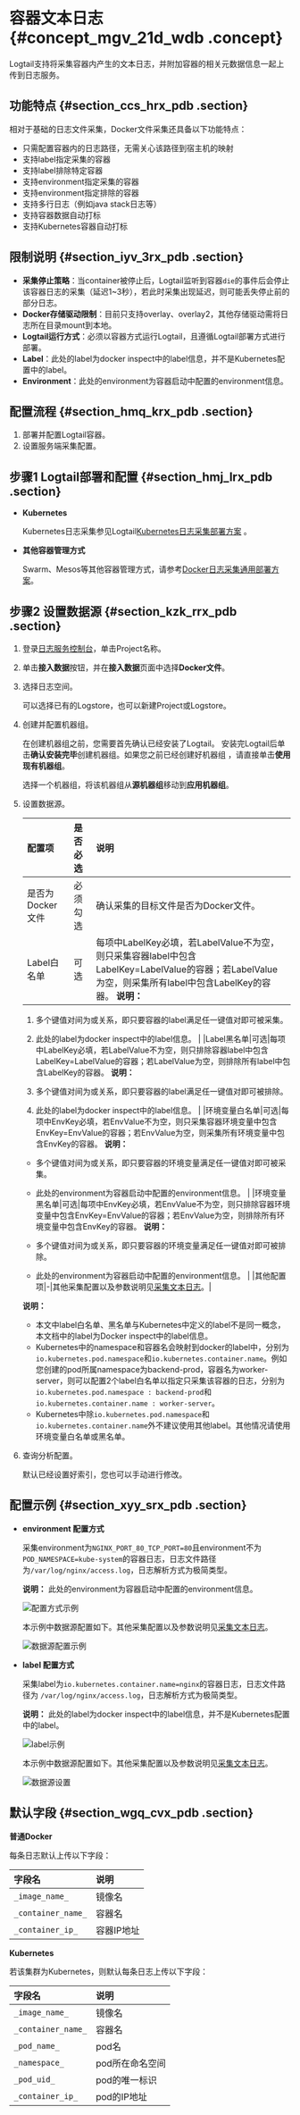 # 容器文本日志 {#concept_mgv_21d_wdb .concept}

Logtail支持将采集容器内产生的文本日志，并附加容器的相关元数据信息一起上传到日志服务。

## 功能特点 {#section_ccs_hrx_pdb .section}

相对于基础的日志文件采集，Docker文件采集还具备以下功能特点：

-   只需配置容器内的日志路径，无需关心该路径到宿主机的映射
-   支持label指定采集的容器
-   支持label排除特定容器
-   支持environment指定采集的容器
-   支持environment指定排除的容器
-   支持多行日志（例如java stack日志等）
-   支持容器数据自动打标
-   支持Kubernetes容器自动打标

## 限制说明 {#section_iyv_3rx_pdb .section}

-   **采集停止策略**：当container被停止后，Logtail监听到容器`die`的事件后会停止该容器日志的采集（延迟1~3秒），若此时采集出现延迟，则可能丢失停止前的部分日志。
-   **Docker存储驱动限制**：目前只支持overlay、overlay2，其他存储驱动需将日志所在目录mount到本地。
-   **Logtail运行方式**：必须以容器方式运行Logtail，且遵循Logtail部署方式进行部署。
-   **Label**：此处的label为docker inspect中的label信息，并不是Kubernetes配置中的label。
-   **Environment**：此处的environment为容器启动中配置的environment信息。

## 配置流程 {#section_hmq_krx_pdb .section}

1.  部署并配置Logtail容器。
2.  设置服务端采集配置。

## 步骤1 Logtail部署和配置 {#section_hmj_lrx_pdb .section}

-   **Kubernetes** 

    Kubernetes日志采集参见Logtail[Kubernetes日志采集部署方案](cn.zh-CN/用户指南/Logtail采集/容器日志采集/Kubernetes日志采集流程.md) 。

-   **其他容器管理方式** 

    Swarm、Mesos等其他容器管理方式，请参考[Docker日志采集通用部署方案](cn.zh-CN/用户指南/Logtail采集/容器日志采集/标准Docker日志采集流程.md)。


## 步骤2 设置数据源 {#section_kzk_rrx_pdb .section}

1.  登录[日志服务控制台](https://sls.console.aliyun.com)，单击Project名称。
2.  单击**接入数据**按钮，并在**接入数据**页面中选择**Docker文件**。
3.  选择日志空间。

    可以选择已有的Logstore，也可以新建Project或Logstore。

4.  创建并配置机器组。

    在创建机器组之前，您需要首先确认已经安装了Logtail。 安装完Logtail后单击**确认安装完毕**创建机器组。如果您之前已经创建好机器组 ，请直接单击**使用现有机器组**。

    选择一个机器组，将该机器组从**源机器组**移动到**应用机器组**。

5.  设置数据源。

    |配置项|是否必选|说明|
    |:--|:---|:-|
    |是否为Docker文件|必须勾选|确认采集的目标文件是否为Docker文件。|
    |Label白名单|可选|每项中LabelKey必填，若LabelValue不为空，则只采集容器label中包含LabelKey=LabelValue的容器；若LabelValue为空，则采集所有label中包含LabelKey的容器。 **说明：** 

    1.  多个键值对间为或关系，即只要容器的label满足任一键值对即可被采集。
    2.  此处的label为docker inspect中的label信息。
 |
    |Label黑名单|可选|每项中LabelKey必填，若LabelValue不为空，则只排除容器label中包含LabelKey=LabelValue的容器；若LabelValue为空，则排除所有label中包含LabelKey的容器。 **说明：** 

    1.  多个键值对间为或关系，即只要容器的label满足任一键值对即可被排除。
    2.  此处的label为docker inspect中的label信息。
 |
    |环境变量白名单|可选|每项中EnvKey必填，若EnvValue不为空，则只采集容器环境变量中包含EnvKey=EnvValue的容器；若EnvValue为空，则采集所有环境变量中包含EnvKey的容器。 **说明：** 

    -   多个键值对间为或关系，即只要容器的环境变量满足任一键值对即可被采集。
    -   此处的environment为容器启动中配置的environment信息。
 |
    |环境变量黑名单|可选|每项中EnvKey必填，若EnvValue不为空，则只排除容器环境变量中包含EnvKey=EnvValue的容器；若EnvValue为空，则排除所有环境变量中包含EnvKey的容器。 **说明：** 

    -   多个键值对间为或关系，即只要容器的环境变量满足任一键值对即可被排除。
    -   此处的environment为容器启动中配置的environment信息。
 |
    |其他配置项|-|其他采集配置以及参数说明见[采集文本日志](cn.zh-CN/用户指南/Logtail采集/文本日志/采集文本日志.md)。|

    **说明：** 

    -   本文中label白名单、黑名单与Kubernetes中定义的label不是同一概念，本文档中的label为Docker inspect中的label信息。
    -   Kubernetes中的namespace和容器名会映射到docker的label中，分别为`io.kubernetes.pod.namespace`和`io.kubernetes.container.name`。例如您创建的pod所属namespace为backend-prod，容器名为worker-server，则可以配置2个label白名单以指定只采集该容器的日志，分别为 `io.kubernetes.pod.namespace : backend-prod`和`io.kubernetes.container.name : worker-server`。
    -   Kubernetes中除`io.kubernetes.pod.namespace`和`io.kubernetes.container.name`外不建议使用其他label。其他情况请使用环境变量白名单或黑名单。
6.  查询分析配置。

    默认已经设置好索引，您也可以手动进行修改。


## 配置示例 {#section_xyy_srx_pdb .section}

-   **environment 配置方式** 

    采集environment为`NGINX_PORT_80_TCP_PORT=80`且environment不为`POD_NAMESPACE=kube-system`的容器日志，日志文件路径为`/var/log/nginx/access.log`，日志解析方式为极简类型。

    **说明：** 此处的environment为容器启动中配置的environment信息。

    ![配置方式示例](images/2942_zh-CN.png "environment 配置方式示例")

    本示例中数据源配置如下。其他采集配置以及参数说明见[采集文本日志](cn.zh-CN/用户指南/Logtail采集/文本日志/采集文本日志.md)。

    ![数据源配置示例](images/2943_zh-CN.png "数据源配置示例")

-   **label 配置方式** 

    采集label为`io.kubernetes.container.name=nginx`的容器日志，日志文件路径为 `/var/log/nginx/access.log`，日志解析方式为极简类型。

    **说明：** 此处的label为docker inspect中的label信息，并不是Kubernetes配置中的label。

    ![label示例](images/2944_zh-CN.png "label方式示例")

    本示例中数据源配置如下。其他采集配置以及参数说明见[采集文本日志](cn.zh-CN/用户指南/Logtail采集/文本日志/采集文本日志.md)。

    ![数据源设置](images/2947_zh-CN.png "数据源配置")


## 默认字段 {#section_wgq_cvx_pdb .section}

 **普通Docker** 

每条日志默认上传以下字段：

|字段名|说明|
|:--|:-|
|`_image_name_`|镜像名|
|`_container_name_`|容器名|
|`_container_ip_`|容器IP地址|

 **Kubernetes** 

若该集群为Kubernetes，则默认每条日志上传以下字段：

|字段名|说明|
|:--|:-|
|`_image_name_`|镜像名|
|`_container_name_`|容器名|
|`_pod_name_`|pod名|
|`_namespace_`|pod所在命名空间|
|`_pod_uid_`|pod的唯一标识|
|`_container_ip_`|pod的IP地址|

